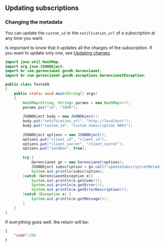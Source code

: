 ## Updating subscriptions

### Changing the metadata

You can update the `custom_id` or the `notification_url` of a subscription at any time you want.

Is important to know that it updates all the charges of the subscription. If you want to update only one, see [Updating charges](/docs/CHARGE_UPDATE.md).

```java
import java.util.HashMap;
import org.json.JSONObject;
import br.com.gerencianet.gnsdk.Gerencianet;
import br.com.gerencianet.gnsdk.exceptions.GerencianetException;

public class TesteGN 
{
	public static void main(String[] args)
	{
		HashMap<String, String> params = new HashMap<>();
		params.put("id", "1000");
		
		JSONObject body = new JSONObject();
		body.put("notification_url", "http://localhost");
		body.put("custom_id", "Custom Subscription 0001");
		
		JSONObject options = new JSONObject();
		options.put("client_id", "client_id");
		options.put("client_secret", "client_secret");
		options.put("sandbox", true); 
		
		try {
			Gerencianet gn = new Gerencianet(options);
			JSONObject subscription = gn.call("updateSubscriptionMetadata", params, body);
			System.out.println(subscription);
		}catch (GerencianetException e){
			System.out.println(e.getCode());
			System.out.println(e.getError());
			System.out.println(e.getErrorDescription());
		}catch (Exception e) {
			System.out.println(e.getMessage());
		}
	}
}

```

If everything goes well. the return will be:

```json
{
	"code":200
}
```
